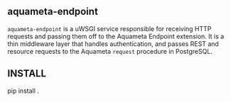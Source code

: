 aquameta-endpoint
-----------------

`aquameta-endpoint` is a uWSGI service responsible for receiving HTTP requests
and passing them off to the Aquameta Endpoint extension.  It is a thin
middleware layer that handles authentication, and passes REST and resource
requests to the Aquameta `request` procedure in PostgreSQL.

INSTALL
-------
pip install .
